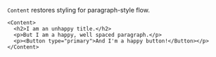 `Content` restores styling for paragraph-style flow.

```
<Content>
  <h2>I am an unhappy title.</h2>
  <p>But I am a happy, well spaced paragraph.</p>
  <p><Button type="primary">And I'm a happy button!</Button></p>
</Content>
```
